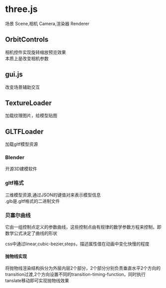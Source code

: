 # three.js

场景 Scene,相机 Camera,渲染器 Renderer


## OrbitControls
相机控件实现旋转缩放预览效果  
本质上是改变相机参数

## gui.js
改变场景辅助交互

## TextureLoader
加载纹理图片，给模型贴图  

## GLTFLoader
加载gltf模型资源    

### Blender 
开源3D建模软件

### gltf格式
三维模型资源,通过JSON的键值对来表示模型信息    
.glb是.gltf格式的二进制文件    

### 贝塞尔曲线
它由一组控制点定义的参数曲线，这些控制点由有规律的数学参数方程来控制，即数学公式决定了曲线的形状      

css中通过linear,cubic-bezier,steps，描述属性值在动画中变化快慢的程度    

#### 抛物线实现
将抛物线渲染结构拆分为外层内层2个部分，2个部分分别负责垂直水平2个方向的transition过渡,2个方向设置不同的transition-timing-function，同时执行tanslate移动即可实现抛物线效果    
